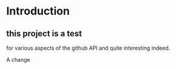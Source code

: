 # Introduction

## this project is a test
for various aspects
of the github API
and quite interesting indeed.

A change  
